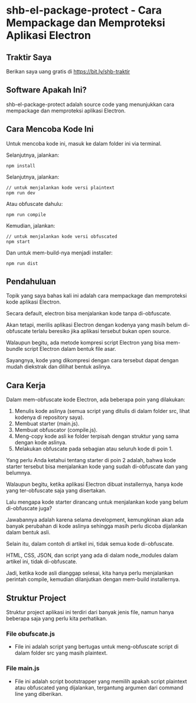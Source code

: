 # shb-el-package-protect - Cara Mempackage dan Memproteksi Aplikasi Electron

## Traktir Saya

Berikan saya uang gratis di https://bit.ly/shb-traktir

## Software Apakah Ini?

shb-el-package-protect adalah source code yang menunjukkan cara mempackage dan memproteksi aplikasi Electron.

## Cara Mencoba Kode Ini

Untuk mencoba kode ini, masuk ke dalam folder ini via terminal.

Selanjutnya, jalankan:

```
npm install
```

 Selanjutnya, jalankan:

```
// untuk menjalankan kode versi plaintext
npm run dev
```

Atau obfuscate dahulu:

```
npm run compile
```

Kemudian, jalankan:

```
// untuk menjalankan kode versi obfuscated
npm start 
```

Dan untuk mem-build-nya menjadi installer:

```
npm run dist 
```

## Pendahuluan

Topik yang saya bahas kali ini adalah cara mempackage dan memproteksi kode aplikasi Electron.

Secara default, electron bisa menjalankan kode tanpa di-obfuscate.

Akan tetapi, merilis aplikasi Electron dengan kodenya yang masih belum di-obfuscate terlalu beresiko jika aplikasi tersebut bukan open source.

Walaupun begitu, ada metode kompresi script Electron yang bisa mem-bundle script Electron dalam bentuk file asar.

Sayangnya, kode yang dikompresi dengan cara tersebut dapat dengan mudah diekstrak dan dilihat bentuk aslinya.

## Cara Kerja

Dalam mem-obfuscate kode Electron, ada beberapa poin yang dilakukan:

1. Menulis kode aslinya (semua script yang ditulis di dalam folder src, lihat kodenya di repository saya).
2. Membuat starter (main.js).
3. Membuat obfuscator (compile.js).
4. Meng-copy kode asli ke folder terpisah dengan struktur yang sama dengan kode aslinya.
5. Melakukan obfuscate pada sebagian atau seluruh kode di poin 1.

Yang perlu Anda ketahui tentang starter di poin 2 adalah, bahwa kode starter tersebut bisa menjalankan kode yang sudah di-obfuscate dan yang belumnya.

Walaupun begitu, ketika aplikasi Electron dibuat installernya, hanya kode yang ter-obfuscate saja yang disertakan.

Lalu mengapa kode starter dirancang untuk menjalankan kode yang belum di-obfuscate juga?

Jawabannya adalah karena selama development, kemungkinan akan ada banyak perubahan di kode aslinya sehingga masih perlu dicoba dijalankan dalam bentuk asli.

Selain itu, dalam contoh di artikel ini, tidak semua kode di-obfuscate.

HTML, CSS, JSON, dan script yang ada di dalam node_modules dalam artikel ini, tidak di-obfuscate.

Jadi, ketika kode asli dianggap selesai, kita hanya perlu menjalankan perintah compile, kemudian dilanjutkan dengan mem-build installernya.

## Struktur Project

Struktur project aplikasi ini terdiri dari banyak jenis file, namun hanya beberapa saja yang perlu kita perhatikan.

### File obufscate.js

- File ini adalah script yang bertugas untuk meng-obfuscate script di dalam folder src yang masih plaintext.

### File main.js

- File ini adalah script bootstrapper yang memilih apakah script plaintext atau obfuscated yang dijalankan, tergantung argumen dari command line yang diberikan.